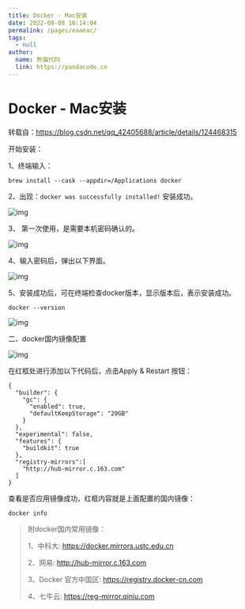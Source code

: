 ```yaml
---
title: Docker - Mac安装
date: 2022-08-08 16:14:04
permalink: /pages/eaaeac/
tags: 
  - null
author: 
  name: 熊猫代码
  link: https://pandacode.cn
---
```


# Docker - Mac安装

转载自：https://blog.csdn.net/qq_42405688/article/details/124468315

开始安装：

1、终端输入：

 ```shell
 brew install --cask --appdir=/Applications docker
 ```

2、出现：`docker was successfully installed!` 安装成功。

![img](https://file.pandacode.cn/blog/202208081615425.png)

3、 第一次使用，是需要本机密码确认的。

![img](https://file.pandacode.cn/blog/202208081616558.png)

4、输入密码后，弹出以下界面。

![img](https://file.pandacode.cn/blog/202208081616103.png)

5、安装成功后，可在终端检查docker版本，显示版本后，表示安装成功。

```shell
docker --version
```



![img](https://file.pandacode.cn/blog/202208081617222.png)


二、docker国内镜像配置

![img](https://file.pandacode.cn/blog/202208081617490.png)

 在红框处进行添加以下代码后，点击Apply & Restart 按钮：

```
{
  "builder": {
    "gc": {
      "enabled": true,
      "defaultKeepStorage": "20GB"
    }
  },
  "experimental": false,
  "features": {
    "buildkit": true
  },
  "registry-mirrors":[
    "http://hub-mirror.c.163.com"
  ]
}
```

查看是否应用镜像成功，红框内容就是上面配置的国内镜像：

```shell
docker info
```

>  附docker国内常用镜像：
>
> 1、中科大: https://docker.mirrors.ustc.edu.cn
>
> 2、网易: http://hub-mirror.c.163.com
>
> 3、Docker 官方中国区: https://registry.docker-cn.com
>
> 4、七牛云: https://reg-mirror.qiniu.com
